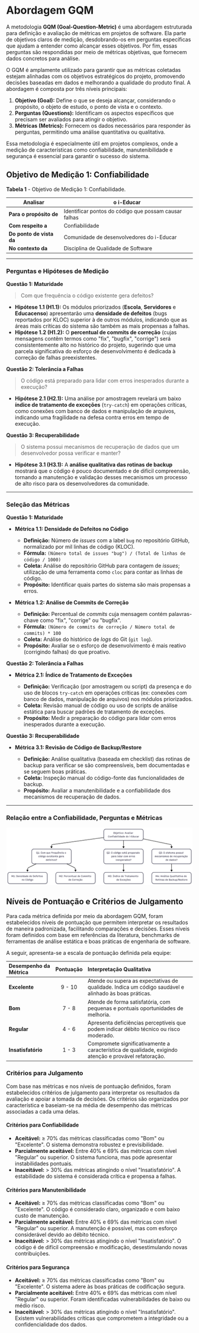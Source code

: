 
# Abordagem GQM

A metodologia **GQM (Goal-Question-Metric)** é uma abordagem estruturada para definição e avaliação de métricas em projetos de software. Ela parte de objetivos claros de medição, desdobrando-os em perguntas específicas que ajudam a entender como alcançar esses objetivos. Por fim, essas perguntas são respondidas por meio de métricas objetivas, que fornecem dados concretos para análise.

O GQM é amplamente utilizado para garantir que as métricas coletadas estejam alinhadas com os objetivos estratégicos do projeto, promovendo decisões baseadas em dados e melhorando a qualidade do produto final. A abordagem é composta por três níveis principais:

1. **Objetivo (Goal):** Define o que se deseja alcançar, considerando o propósito, o objeto de estudo, o ponto de vista e o contexto.
2. **Perguntas (Questions):** Identificam os aspectos específicos que precisam ser avaliados para atingir o objetivo.
3. **Métricas (Metrics):** Fornecem os dados necessários para responder às perguntas, permitindo uma análise quantitativa ou qualitativa.

Essa metodologia é especialmente útil em projetos complexos, onde a medição de características como confiabilidade, manutenibilidade e segurança é essencial para garantir o sucesso do sistema.

## Objetivo de Medição 1: Confiabilidade

**Tabela 1** - Objetivo de Medição 1: Confiabilidade.

| **Analisar**          | o i-Educar |
|------------------------|------------|
| **Para o propósito de** | Identificar pontos do código que possam causar falhas |
| **Com respeito a**     | Confiabilidade |
| **Do ponto de vista da** | Comunidade de desenvolvedores do i-Educar |
| **No contexto da**     | Disciplina de Qualidade de Software |

---

### Perguntas e Hipóteses de Medição

**Questão 1: Maturidade**
> Com que frequência o código existente gera defeitos?

* **Hipótese 1.1 (H1.1):** Os módulos priorizados (**Escola**, **Servidores** e **Educacenso**) apresentarão uma **densidade de defeitos** (bugs reportados por KLOC) superior à de outros módulos, indicando que as áreas mais críticas do sistema são também as mais propensas a falhas.
* **Hipótese 1.2 (H1.2):** O **percentual de commits de correção** (cujas mensagens contêm termos como "fix", "bugfix", "corrige") será consistentemente alto no histórico do projeto, sugerindo que uma parcela significativa do esforço de desenvolvimento é dedicada à correção de falhas preexistentes.

**Questão 2: Tolerância a Falhas**
> O código está preparado para lidar com erros inesperados durante a execução?

* **Hipótese 2.1 (H2.1):** Uma análise por amostragem revelará um baixo **índice de tratamento de exceções** (`try-catch`) em operações críticas, como conexões com banco de dados e manipulação de arquivos, indicando uma fragilidade na defesa contra erros em tempo de execução.

**Questão 3: Recuperabilidade**
> O sistema possui mecanismos de recuperação de dados que um desenvolvedor possa verificar e manter?

* **Hipótese 3.1 (H3.1):** A **análise qualitativa das rotinas de backup** mostrará que o código é pouco documentado e de difícil compreensão, tornando a manutenção e validação desses mecanismos um processo de alto risco para os desenvolvedores da comunidade.

---

### Seleção das Métricas

**Questão 1: Maturidade**

* **Métrica 1.1: Densidade de Defeitos no Código**
    * **Definição:** Número de *issues* com a label `bug` no repositório GitHub, normalizado por mil linhas de código (KLOC).
    * **Fórmula:** `(Número total de issues "bug") / (Total de linhas de código / 1000)`
    * **Coleta:** Análise do repositório GitHub para contagem de *issues*; utilização de uma ferramenta como `cloc` para contar as linhas de código.
    * **Propósito:** Identificar quais partes do sistema são mais propensas a erros.

* **Métrica 1.2: Análise de Commits de Correção**

    * **Definição:** Percentual de *commits* cuja mensagem contém palavras-chave como "fix", "corrige" ou "bugfix".
    * **Fórmula:** `(Número de commits de correção / Número total de commits) * 100`
    * **Coleta:** Análise do histórico de *logs* do Git (`git log`).
    * **Propósito:** Avaliar se o esforço de desenvolvimento é mais reativo (corrigindo falhas) do que proativo.

**Questão 2: Tolerância a Falhas**

* **Métrica 2.1: Índice de Tratamento de Exceções**

    * **Definição:** Verificação (por amostragem ou script) da presença e do uso de blocos `try-catch` em operações críticas (ex: conexões com banco de dados, manipulação de arquivos) nos módulos priorizados.
    * **Coleta:** Revisão manual de código ou uso de scripts de análise estática para buscar padrões de tratamento de exceções.
    * **Propósito:** Medir a preparação do código para lidar com erros inesperados durante a execução.

**Questão 3: Recuperabilidade**

* **Métrica 3.1: Revisão de Código de Backup/Restore**

    * **Definição:** Análise qualitativa (baseada em checklist) das rotinas de backup para verificar se são compreensíveis, bem documentadas e se seguem boas práticas.
    * **Coleta:** Inspeção manual do código-fonte das funcionalidades de backup.
    * **Propósito:** Avaliar a manutenibilidade e a confiabilidade dos mecanismos de recuperação de dados.

---

### Relação entre a Confiabilidade, Perguntas e Métricas

![Relação entre a Confiabilidade, Perguntas e Métricas](../assets/diagrama_confiabilidade.png)

<!-- AQUI IRIAM OS OUTROS OBJETIVOS DE MEDIÇÃO (MANUTENIBILIDADE E SEGURANÇA) COM SUAS RESPECTIVAS TABELAS, PERGUNTAS, HIPÓTESES, MÉTRICAS E DIAGRAMAS

pensei que esse próximo tópico poderia ser o mesmo para os 3 objetivos de medição, já que a gente vai usar os mesmos níveis de pontuação e critérios de julgamento para todos, então ele fica no final -->

## Níveis de Pontuação e Critérios de Julgamento

Para cada métrica definida por meio da abordagem GQM, foram estabelecidos níveis de pontuação que permitem interpretar os resultados de maneira padronizada, facilitando comparações e decisões. Esses níveis foram definidos com base em referências da literatura, benchmarks de ferramentas de análise estática e boas práticas de engenharia de software.

A seguir, apresenta-se a escala de pontuação definida pela equipe:

| Desempenho da Métrica | Pontuação | Interpretação Qualitativa |
| :--- | :---: | :--- |
| **Excelente** | 9 - 10 | Atende ou supera as expectativas de qualidade. Indica um código saudável e alinhado às boas práticas. |
| **Bom** | 7 - 8 | Atende de forma satisfatória, com pequenas e pontuais oportunidades de melhoria. |
| **Regular** | 4 - 6 | Apresenta deficiências perceptíveis que podem indicar débito técnico ou risco moderado. |
| **Insatisfatório** | 1 - 3 | Compromete significativamente a característica de qualidade, exigindo atenção e provável refatoração. |

### Critérios para Julgamento

Com base nas métricas e nos níveis de pontuação definidos, foram estabelecidos critérios de julgamento para interpretar os resultados da avaliação e apoiar a tomada de decisões. Os critérios são organizados por característica e baseiam-se na média de desempenho das métricas associadas a cada uma delas.

#### Critérios para Confiabilidade
* **Aceitável:** ≥ 70% das métricas classificadas como "Bom" ou "Excelente". O sistema demonstra robustez e previsibilidade.
* **Parcialmente aceitável:** Entre 40% e 69% das métricas com nível "Regular" ou superior. O sistema funciona, mas pode apresentar instabilidades pontuais.
* **Inaceitável:** > 30% das métricas atingindo o nível "Insatisfatório". A estabilidade do sistema é considerada crítica e propensa a falhas.

#### Critérios para Manutenibilidade
* **Aceitável:** ≥ 70% das métricas classificadas como "Bom" ou "Excelente". O código é considerado claro, organizado e com baixo custo de manutenção.
* **Parcialmente aceitável:** Entre 40% e 69% das métricas com nível "Regular" ou superior. A manutenção é possível, mas com esforço considerável devido ao débito técnico.
* **Inaceitável:** > 30% das métricas atingindo o nível "Insatisfatório". O código é de difícil compreensão e modificação, desestimulando novas contribuições.

#### Critérios para Segurança
* **Aceitável:** ≥ 70% das métricas classificadas como "Bom" ou "Excelente". O sistema adere às boas práticas de codificação segura.
* **Parcialmente aceitável:** Entre 40% e 69% das métricas com nível "Regular" ou superior. Foram identificadas vulnerabilidades de baixo ou médio risco.
* **Inaceitável:** > 30% das métricas atingindo o nível "Insatisfatório". Existem vulnerabilidades críticas que comprometem a integridade ou a confidencialidade dos dados.
